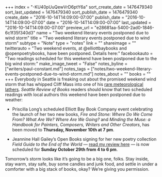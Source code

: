 +++
index = "-KU40pUuQewVrD6ptY6a"
sort_create_date = 1476479340
sort_last_updated = 1476479340
sort_publish_date = 1476479340
create_date = "2016-10-14T14:09:00-07:00"
publish_date = "2016-10-14T14:09:00-07:00"
date = "2016-10-14T14:09:00-07:00"
last_updated = "2016-10-14T14:09:00-07:00"
preview_url = "e28681aa-5400-2ad0-1846-6c1f35f340d3"
name = "Two weekend literary events postponed due to wind storm"
title = "Two weekend literary events postponed due to wind storm"
subtype = "Note"
type = "notes"
link = ""
shareimage = ""
twitterauto = "Two weekend events, at @elliottbaybooks and @openpoetrybooks, have been postponed. Details here:"
facebookauto = "Two readings scheduled for this weekend have been postponed due to the big wind storm:"
make_image_tweet = "False"
notes_byline = ["writers/paul-constant.md"]
notes_tags = ["notes/two-weekend-literary-events-postponed-due-to-wind-storm.md"]
notes_about = ""
books = ""
+++
Everybody in Seattle is freaking out about the promised weekend wind storm that has whipped Cliff Mass into one of his [rare meteorological lathers]( http://cliffmass.blogspot.com/2016/10/major-windstorm-tornadoes-and-much-more.html). *Seattle Review of Books* readers should know that two scheduled readings with local authors this weekend have been postponed due to weather: 

* Priscilla Long’s scheduled Elliott Bay Book Company event celebrating the launch of her two new books, *Fire and Stone: Where Do We Come From? What Are We? Where Are We Going?* and *Minding the Muse: a Handbook for Painters, Composers, Writers and Other Creators*, has been moved to **Thursday, November 10th at 7 pm**.

* Jeannine Hall Gailey’s Open Books signing for her new poetry collection *Field Guide to the End of the World* — [read my review here](http://www.seattlereviewofbooks.com/reviews/and-i-feel-fine/) — is now scheduled for **Sunday October 29th from 4 to 6 pm**.

Tomorrow’s storm  looks like it’s going to be a big one, folks. Stay inside, stay warm, stay safe, buy some candles and junk food, and settle in under a comforter with a big stack of books, okay? We’re giving you permission.

